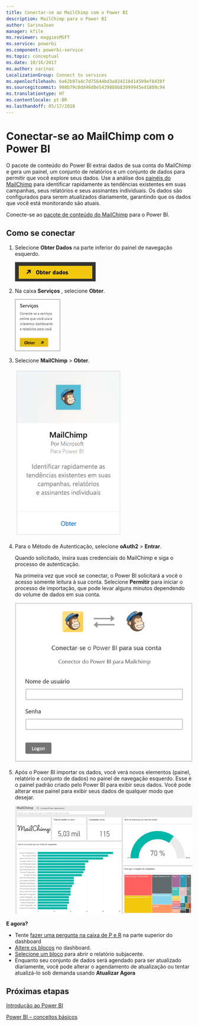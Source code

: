 ```yaml
---
title: Conectar-se ao MailChimp com o Power BI
description: MailChimp para o Power BI
author: SarinaJoan
manager: kfile
ms.reviewer: maggiesMSFT
ms.service: powerbi
ms.component: powerbi-service
ms.topic: conceptual
ms.date: 10/16/2017
ms.author: sarinas
LocalizationGroup: Connect to services
ms.openlocfilehash: 6a62b97a4c7d75644bd3a824118414509ef8438f
ms.sourcegitcommit: 998b79c0dd46d0e5439888b83999945ed1809c94
ms.translationtype: HT
ms.contentlocale: pt-BR
ms.lasthandoff: 05/17/2018
---
```

# <a name="connect-to-mailchimp-with-power-bi"></a>Conectar-se ao MailChimp com o Power BI
O pacote de conteúdo do Power BI extrai dados de sua conta do MailChimp e gera um painel, um conjunto de relatórios e um conjunto de dados para permitir que você explore seus dados. Use a análise dos [painéis do MailChimp](https://powerbi.microsoft.com/integrations/mailchimp) para identificar rapidamente as tendências existentes em suas campanhas, seus relatórios e seus assinantes individuais. Os dados são configurados para serem atualizados diariamente, garantindo que os dados que você está monitorando são atuais.

Conecte-se ao [pacote de conteúdo do MailChimp](https://app.powerbi.com/getdata/services/mailchimp) para o Power BI.

## <a name="how-to-connect"></a>Como se conectar
1. Selecione **Obter Dados** na parte inferior do painel de navegação esquerdo.
   
    ![](media/service-connect-to-mailchimp/pbi_getdata.png)
2. Na caixa **Serviços** , selecione **Obter**.
   
   ![](media/service-connect-to-mailchimp/pbi_getservices.png)
3. Selecione **MailChimp** \> **Obter**.
   
   ![](media/service-connect-to-mailchimp/mailchimp.png)
4. Para o Método de Autenticação, selecione **oAuth2** \> **Entrar**.
   
    Quando solicitado, insira suas credenciais do MailChimp e siga o processo de autenticação.
   
    Na primeira vez que você se conectar, o Power BI solicitará a você o acesso somente leitura à sua conta. Selecione **Permitir** para iniciar o processo de importação, que pode levar alguns minutos dependendo do volume de dados em sua conta.
   
    ![](media/service-connect-to-mailchimp/allow.png)
5. Após o Power BI importar os dados, você verá novos elementos (painel, relatório e conjunto de dados) no painel de navegação esquerdo. Esse é o painel padrão criado pelo Power BI para exibir seus dados. Você pode alterar esse painel para exibir seus dados de qualquer modo que desejar.
   
   ![](media/service-connect-to-mailchimp/pbi_mailchimpnewdash.png)

**E agora?**

* Tente [fazer uma pergunta na caixa de P e R](power-bi-q-and-a.md) na parte superior do dashboard
* [Altere os blocos](service-dashboard-edit-tile.md) no dashboard.
* [Selecione um bloco](service-dashboard-tiles.md) para abrir o relatório subjacente.
* Enquanto seu conjunto de dados será agendado para ser atualizado diariamente, você pode alterar o agendamento de atualização ou tentar atualizá-lo sob demanda usando **Atualizar Agora**

## <a name="next-steps"></a>Próximas etapas
[Introdução ao Power BI](service-get-started.md)

[Power BI – conceitos básicos](service-basic-concepts.md)

